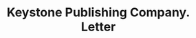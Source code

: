 ---
doi: 10.7916/D8ZW2Z1G
date_other: '1909'
date_other_textual: '1909'
form: correspondence
genre:
- Letters (correspondence)
name:
- Keystone Publishing Company
object_in_context_url: https://biggert.cul.columbia.edu/items/view/ave_biggert_01427
subject_hierarchical_geographic:
- Philadelphia, Pennsylvania, United States
subject_name:
- Keystone Publishing Company
title: Keystone Publishing Company. Letter
sort_title: Keystone Publishing Company. Letter
call_number: ave_biggert_01427
coordinates:
- 40.00944444444445,-75.13333333333334
pid: ave_biggert_01427
identifiers: ave_biggert_01427
thumbnail: https://derivativo-2.library.columbia.edu/iiif/2/ldpd:344604/full/!256,256/0/native.jpg
permalink: "/items/ave_biggert_01427/"
layout: iiif-image-page
---
